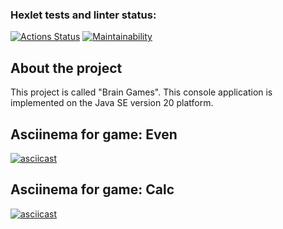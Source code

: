 ### Hexlet tests and linter status:
[![Actions Status](https://github.com/cllmk/java-project-61/workflows/hexlet-check/badge.svg)](https://github.com/cllmk/java-project-61/actions)
[![Maintainability](https://api.codeclimate.com/v1/badges/3477daef573a8d41bde4/maintainability)](https://codeclimate.com/github/cllmk/java-project-61/maintainability)

## About the project
This project is called "Brain Games".
This console application is implemented on the Java SE version 20 platform.

## Asciinema for game: Even
[![asciicast](https://asciinema.org/a/EVi9iXfyrXjY0b82UnMngolmh.svg)](https://asciinema.org/a/EVi9iXfyrXjY0b82UnMngolmh)

## Asciinema for game: Calc
[![asciicast](https://asciinema.org/a/SP1lpXP3GD7DvhYIwpDisN8bb.svg)](https://asciinema.org/a/SP1lpXP3GD7DvhYIwpDisN8bb)
